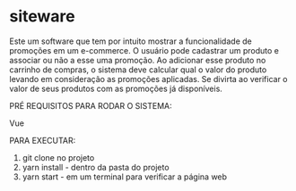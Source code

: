# siteware

Este um software que tem por intuito mostrar a funcionalidade de promoções em um e-commerce. O usuário pode cadastrar um produto e associar ou não a esse uma promoção. Ao adicionar esse produto no carrinho de compras, o sistema deve calcular qual o valor do produto levando em consideração as promoções aplicadas. Se divirta ao verificar o valor de seus produtos com as promoções já disponíveis.

PRÉ REQUISITOS PARA RODAR O SISTEMA:

Vue

PARA EXECUTAR:

1) git clone no projeto
2) yarn install - dentro da pasta do projeto
3) yarn start - em um terminal para verificar a página web

